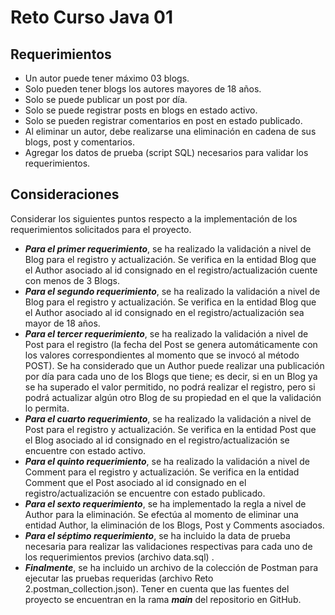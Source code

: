 # Reto Curso Java 01

## Requerimientos
- Un autor puede tener máximo 03 blogs.
- Solo pueden tener blogs los autores mayores de 18 años.
- Solo se puede publicar un post por día.
- Solo se puede registrar posts en blogs en estado activo.
- Solo se pueden registrar comentarios en post en estado publicado.
- Al eliminar un autor, debe realizarse una eliminación en cadena de sus blogs, post y
comentarios.
- Agregar los datos de prueba (script SQL) necesarios para validar los requerimientos.

## Consideraciones
Considerar los siguientes puntos respecto a la implementación de los requerimientos solicitados para el proyecto.

- ***Para el primer requerimiento***, se ha realizado la validación a nivel de Blog para el registro y actualización. Se verifica en la entidad Blog que el Author asociado al id consignado en el registro/actualización cuente con menos de 3 Blogs.
- ***Para el segundo requerimiento***, se ha realizado la validación a nivel de Blog para el registro y actualización. Se verifica en la entidad Blog que el Author asociado al id consignado en el registro/actualización sea mayor de 18 años.
- ***Para el tercer requerimiento***, se ha realizado la validación a nivel de Post para el registro (la fecha del Post se genera automáticamente con los valores correspondientes al momento que se invocó al método POST). Se ha considerado que un Author puede realizar una publicación por día para cada uno de los Blogs que tiene; es decir, si en un Blog ya se ha superado el valor permitido, no podrá realizar el registro, pero si podrá actualizar algún otro Blog de su propiedad en el que la validación lo permita.
- ***Para el cuarto requerimiento***, se ha realizado la validación a nivel de Post para el registro y actualización. Se verifica en la entidad Post que el Blog asociado al id consignado en el registro/actualización se encuentre con estado activo.
- ***Para el quinto requerimiento***, se ha realizado la validación a nivel de Comment para el registro y actualización. Se verifica en la entidad Comment que el Post asociado al id consignado en el registro/actualización se encuentre con estado publicado.
- ***Para el sexto requerimiento***, se ha implementado la regla a nivel de Author para la eliminación. Se efectúa al momento de eliminar una entidad Author, la eliminación de los Blogs, Post y Comments asociados.
- ***Para el séptimo requerimiento***, se ha incluido la data de prueba necesaria para realizar las validaciones respectivas para cada uno de los requerimientos previos (archivo data.sql) .
- ***Finalmente***, se ha incluido un archivo de la colección de Postman para ejecutar las pruebas requeridas (archivo Reto 2.postman_collection.json). Tener en cuenta que las fuentes del proyecto se encuentran en la rama ***main*** del repositorio en GitHub.
